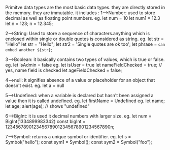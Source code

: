 Primitve data types are the most basic data types.
they are directly stored in the memory.
they are immutable.
it includes :
1-->Number: used to store decimal as well as floating point numbers.
eg. let num = 10
    let num1 = 12.3
    let n = 123;
    n = 12.345;

2-->String: Used to store a sequence of characters.anything which is enclosed within single or double quotes is considered as string.
eg. let str = "Hello"
    let str = "Hello";
    let str2 = 'Single quotes are ok too';
    let phrase = `can embed another ${str}`;

3-->Boolean: it basically contains two types of values, which is true or false.
eg. let isAdmin = false
eg. let isUser = true
    let nameFieldChecked = true; // yes, name field is checked
    let ageFieldChecked = false;

4-->null: it signifies absence of a value or placeholder for an object that doesn't exist.
eg. let a = null

5-->Undefined: when a variable is declared but hasn't been assigned a value then it is called undefined.
eg. let firstName = Undefined
eg. let name;
    let age;
    alert(age); // shows "undefined"

6-->BigInt: it is used it decimal numbers with larger size.
eg. let num = BigInt(1334899983342)
    const bigInt = 1234567890123456789012345678901234567890n;

7-->Symbol: returns a unique symbol or identifier.
    eg. let s = Symbol("hello");
    const sym1 = Symbol();
    const sym2 = Symbol("foo");